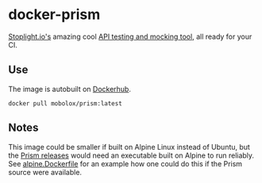 # docker-prism

[Stoplight.io's](https://stoplight.io/) amazing cool [API testing and mocking tool](http://stoplight.io/platform/prism/), all ready for your CI.

## Use

The image is autobuilt on [Dockerhub](https://hub.docker.com/r/mobolox/prism/).

`docker pull mobolox/prism:latest`

## Notes

This image could be smaller if built on Alpine Linux instead of Ubuntu, but the [Prism releases](https://github.com/stoplightio/prism/releases) would need an executable built on Alpine to run reliably. See [alpine.Dockerfile](/alpine.Dockerfile) for an example how one could do this if the Prism source were available.
